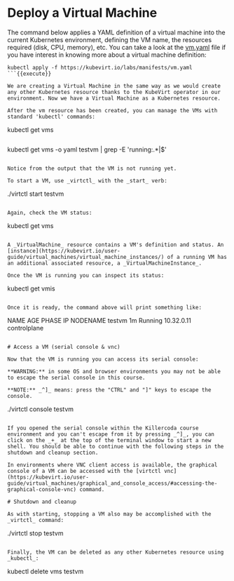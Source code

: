 # Deploy a Virtual Machine

The command below applies a YAML definition of a virtual machine into the current Kubernetes environment, defining the VM name, the resources required (disk, CPU, memory), etc. You can take a look at the [vm.yaml](https://kubevirt.io/labs/manifests/vm.yaml) file if you have interest in knowing more about a virtual machine definition:

```
kubectl apply -f https://kubevirt.io/labs/manifests/vm.yaml
```{{execute}}

We are creating a Virtual Machine in the same way as we would create any other Kubernetes resource thanks to the KubeVirt operator in our environment. Now we have a Virtual Machine as a Kubernetes resource.

After the vm resource has been created, you can manage the VMs with standard 'kubectl' commands:

```
kubectl get vms
```{{execute}}

```
kubectl get vms -o yaml testvm | grep -E 'running:.*|$'
```{{execute}}

Notice from the output that the VM is not running yet.

To start a VM, use _virtctl_ with the _start_ verb:

```
./virtctl start testvm
```{{execute}}

Again, check the VM status:

```
kubectl get vms
```{{execute}}

A _VirtualMachine_ resource contains a VM's definition and status. An [instance](https://kubevirt.io/user-guide/virtual_machines/virtual_machine_instances/) of a running VM has an additional associated resource, a _VirtualMachineInstance_.

Once the VM is running you can inspect its status:

```
kubectl get vmis
```{{execute}}

Once it is ready, the command above will print something like:

```
NAME      AGE       PHASE     IP           NODENAME
testvm    1m        Running   10.32.0.11   controlplane
```

# Access a VM (serial console & vnc)

Now that the VM is running you can access its serial console:

**WARNING:** in some OS and browser environments you may not be able to escape the serial console in this course.

**NOTE:** _^]_ means: press the "CTRL" and "]" keys to escape the console.

```
./virtctl console testvm
```{{execute}}

If you opened the serial console within the Killercoda course environment and you can't escape from it by pressing _^]_, you can click on the _+_ at the top of the terminal window to start a new shell. You should be able to continue with the following steps in the shutdown and cleanup section.

In environments where VNC client access is available, the graphical console of a VM can be accessed with the [virtctl vnc](https://kubevirt.io/user-guide/virtual_machines/graphical_and_console_access/#accessing-the-graphical-console-vnc) command.

# Shutdown and cleanup

As with starting, stopping a VM also may be accomplished with the _virtctl_ command:

```
./virtctl stop testvm
```{{execute}}

Finally, the VM can be deleted as any other Kubernetes resource using _kubectl_:

```
kubectl delete vms testvm
```{{execute}}
